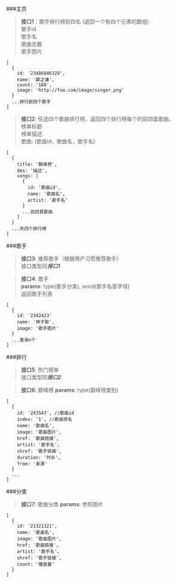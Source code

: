 ###主页
> **接口1**：歌手排行榜前四名 (返回一个有四个元素的数组)       
> 歌手id                          
> 歌手名                          
> 歌曲总数                          
> 歌手图片                          
```
[
  {
    id: '23486846328',
    name: '薛之谦',
    count: '188',
    image: 'http://foo.com/image/singer.png'
  }
  ...排行前四个歌手
]
```

> **接口2**: 任选四个歌曲排行榜，返回四个排行榜每个的前四首歌曲。          
> 榜单标题   
> 榜单描述                  
> 歌曲: (歌曲id，歌曲名，歌手名)
 
 
```
[
  {
    title: '巅峰榜',
    des: '描述',
    songs: [
      {
        id: '歌曲id',
        name: '歌曲名',
        artist: '歌手名'
      }
      ...前四首歌曲
    ]
  }
  ...共四个排行榜
]
```


###歌手
> **接口3**: 推荐歌手（根据用户习惯推荐歌手）         
> 接口类型同***接口1***
 
> **接口4**: 歌手           
> **params**: type(歌手分类), word(歌手名首字母)           
> 返回歌手列表

```
[
  {
    id: '2342423'
    name: '林子聪',
    image: '歌手图片'
  }
  ...查询n个
]
```
###排行

> **接口5**: 热门榜单           
> 接口类型同***接口2***


> **接口6**: 巅峰榜
> **params**: type(巅峰榜类别)
```
[
  {
    id: '243543', //歌曲id
    index: '1', //歌曲排名
    name: '歌曲名',
    image: '歌曲图片',
    href: '歌曲链接',
    artist: '歌手名'，
    shref: '歌手链接',
    duration: '时长',
    from: '来源'
  }
  ...
]
```

###分类
> **接口7**: 歌曲分类
> **params**: 参照图片

```
[
  {
    id: '21321321',
    name: '歌曲名',
    image: '歌曲图片',
    href: '歌曲链接',
    artist: '歌手名'，
    shref: '歌手链接',
    count: '播放量'
  }
]
```
